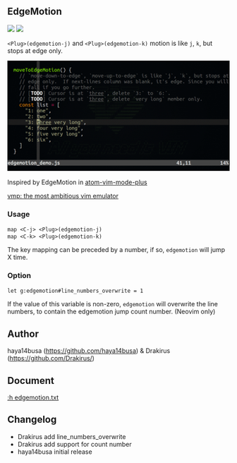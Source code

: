 ## EdgeMotion

[![](http://img.shields.io/badge/license-MIT-blue.svg)](LICENSE)
[![](http://img.shields.io/badge/doc-%3Ah%20edgemotion.txt-red.svg)](doc/edgemotion.txt)

`<Plug>(edgemotion-j)` and `<Plug>(edgemotion-k)` motion is like `j`, `k`, but stops at edge only.

![vim-edgemotion demo](https://raw.githubusercontent.com/haya14busa/i/4f66e3a746b4537397116e60979cc6e09348eb12/vim-edgemotion/vim-edgemotion%202017-11-04%2016-18.gif)

Inspired by EdgeMotion in [atom-vim-mode-plus](https://github.com/t9md/atom-vim-mode-plus)

[vmp: the most ambitious vim emulator](https://qiita.com/t9md/items/236d09fea9bcdfabdcea)

### Usage

```vim
map <C-j> <Plug>(edgemotion-j)
map <C-k> <Plug>(edgemotion-k)
```

The key mapping can be preceded by a number, if so, `edgemotion` will jump X
time.

### Option

```vim
let g:edgemotion#line_numbers_overwrite = 1
```
If the value of this variable is non-zero, `edgemotion` will overwrite the line
numbers, to contain the edgemotion jump count number. (Neovim only)

## Author
haya14busa (https://github.com/haya14busa) & Drakirus (https://github.com/Drakirus/)


## Document
[:h edgemotion.txt](doc/edgemotion.txt)

## Changelog
 - Drakirus add line_numbers_overwrite
 - Drakirus add support for count number
 - haya14busa initial release
